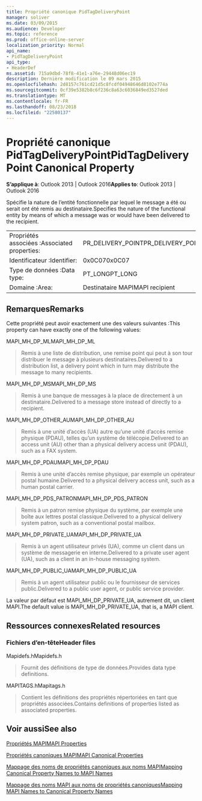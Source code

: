 ```yaml
---
title: Propriété canonique PidTagDeliveryPoint
manager: soliver
ms.date: 03/09/2015
ms.audience: Developer
ms.topic: reference
ms.prod: office-online-server
localization_priority: Normal
api_name:
- PidTagDeliveryPoint
api_type:
- HeaderDef
ms.assetid: 715a9dbd-78f8-41e1-a76e-29448d06ec19
description: Dernière modification le 09 mars 2015
ms.openlocfilehash: 2d8157c761cd21d5c8fcdf04948646d8102e774a
ms.sourcegitcommit: 0cf39e5382b8c6f236c8a63c6036849ed3527ded
ms.translationtype: MT
ms.contentlocale: fr-FR
ms.lasthandoff: 08/23/2018
ms.locfileid: "22580137"
---
```

# <a name="pidtagdeliverypoint-canonical-property"></a><span data-ttu-id="8ce43-103">Propriété canonique PidTagDeliveryPoint</span><span class="sxs-lookup"><span data-stu-id="8ce43-103">PidTagDeliveryPoint Canonical Property</span></span>

  
  
<span data-ttu-id="8ce43-104">**S’applique à**: Outlook 2013 | Outlook 2016</span><span class="sxs-lookup"><span data-stu-id="8ce43-104">**Applies to**: Outlook 2013 | Outlook 2016</span></span> 
  
<span data-ttu-id="8ce43-105">Spécifie la nature de l’entité fonctionnelle par lequel le message a été ou serait ont été remis au destinataire.</span><span class="sxs-lookup"><span data-stu-id="8ce43-105">Specifies the nature of the functional entity by means of which a message was or would have been delivered to the recipient.</span></span> 
  
|||
|:-----|:-----|
|<span data-ttu-id="8ce43-106">Propriétés associées :</span><span class="sxs-lookup"><span data-stu-id="8ce43-106">Associated properties:</span></span>  <br/> |<span data-ttu-id="8ce43-107">PR_DELIVERY_POINT</span><span class="sxs-lookup"><span data-stu-id="8ce43-107">PR_DELIVERY_POINT</span></span>  <br/> |
|<span data-ttu-id="8ce43-108">Identificateur :</span><span class="sxs-lookup"><span data-stu-id="8ce43-108">Identifier:</span></span>  <br/> |<span data-ttu-id="8ce43-109">0x0C07</span><span class="sxs-lookup"><span data-stu-id="8ce43-109">0x0C07</span></span>  <br/> |
|<span data-ttu-id="8ce43-110">Type de données :</span><span class="sxs-lookup"><span data-stu-id="8ce43-110">Data type:</span></span>  <br/> |<span data-ttu-id="8ce43-111">PT_LONG</span><span class="sxs-lookup"><span data-stu-id="8ce43-111">PT_LONG</span></span>  <br/> |
|<span data-ttu-id="8ce43-112">Domaine :</span><span class="sxs-lookup"><span data-stu-id="8ce43-112">Area:</span></span>  <br/> |<span data-ttu-id="8ce43-113">Destinataire MAPI</span><span class="sxs-lookup"><span data-stu-id="8ce43-113">MAPI recipient</span></span>  <br/> |
   
## <a name="remarks"></a><span data-ttu-id="8ce43-114">Remarques</span><span class="sxs-lookup"><span data-stu-id="8ce43-114">Remarks</span></span>

<span data-ttu-id="8ce43-115">Cette propriété peut avoir exactement une des valeurs suivantes :</span><span class="sxs-lookup"><span data-stu-id="8ce43-115">This property can have exactly one of the following values:</span></span> 
  
<span data-ttu-id="8ce43-116">MAPI_MH_DP_ML</span><span class="sxs-lookup"><span data-stu-id="8ce43-116">MAPI_MH_DP_ML</span></span> 
  
> <span data-ttu-id="8ce43-117">Remis à une liste de distribution, une remise point qui peut à son tour distribuer le message à plusieurs destinataires.</span><span class="sxs-lookup"><span data-stu-id="8ce43-117">Delivered to a distribution list, a delivery point which in turn may distribute the message to many recipients.</span></span>
    
<span data-ttu-id="8ce43-118">MAPI_MH_DP_MS</span><span class="sxs-lookup"><span data-stu-id="8ce43-118">MAPI_MH_DP_MS</span></span> 
  
> <span data-ttu-id="8ce43-119">Remis à une banque de messages à la place de directement à un destinataire.</span><span class="sxs-lookup"><span data-stu-id="8ce43-119">Delivered to a message store instead of directly to a recipient.</span></span>
    
<span data-ttu-id="8ce43-120">MAPI_MH_DP_OTHER_AU</span><span class="sxs-lookup"><span data-stu-id="8ce43-120">MAPI_MH_DP_OTHER_AU</span></span> 
  
> <span data-ttu-id="8ce43-121">Remis à une unité d’accès (UA) autre qu’une unité d’accès remise physique (PDAU), telles qu’un système de télécopie.</span><span class="sxs-lookup"><span data-stu-id="8ce43-121">Delivered to an access unit (AU) other than a physical delivery access unit (PDAU), such as a FAX system.</span></span>
    
<span data-ttu-id="8ce43-122">MAPI_MH_DP_PDAU</span><span class="sxs-lookup"><span data-stu-id="8ce43-122">MAPI_MH_DP_PDAU</span></span> 
  
> <span data-ttu-id="8ce43-123">Remis à une unité d’accès remise physique, par exemple un opérateur postal humaine.</span><span class="sxs-lookup"><span data-stu-id="8ce43-123">Delivered to a physical delivery access unit, such as a human postal carrier.</span></span>
    
<span data-ttu-id="8ce43-124">MAPI_MH_DP_PDS_PATRON</span><span class="sxs-lookup"><span data-stu-id="8ce43-124">MAPI_MH_DP_PDS_PATRON</span></span> 
  
> <span data-ttu-id="8ce43-125">Remis à un patron remise physique du système, par exemple une boîte aux lettres postal classique.</span><span class="sxs-lookup"><span data-stu-id="8ce43-125">Delivered to a physical delivery system patron, such as a conventional postal mailbox.</span></span>
    
<span data-ttu-id="8ce43-126">MAPI_MH_DP_PRIVATE_UA</span><span class="sxs-lookup"><span data-stu-id="8ce43-126">MAPI_MH_DP_PRIVATE_UA</span></span> 
  
> <span data-ttu-id="8ce43-127">Remis à un agent utilisateur privés (UA), comme un client dans un système de messagerie en interne.</span><span class="sxs-lookup"><span data-stu-id="8ce43-127">Delivered to a private user agent (UA), such as a client in an in-house messaging system.</span></span>
    
<span data-ttu-id="8ce43-128">MAPI_MH_DP_PUBLIC_UA</span><span class="sxs-lookup"><span data-stu-id="8ce43-128">MAPI_MH_DP_PUBLIC_UA</span></span> 
  
> <span data-ttu-id="8ce43-129">Remis à un agent utilisateur public ou le fournisseur de services public.</span><span class="sxs-lookup"><span data-stu-id="8ce43-129">Delivered to a public user agent, or public service provider.</span></span>
    
<span data-ttu-id="8ce43-130">La valeur par défaut est MAPI_MH_DP_PRIVATE_UA, autrement dit, un client MAPI.</span><span class="sxs-lookup"><span data-stu-id="8ce43-130">The default value is MAPI_MH_DP_PRIVATE_UA, that is, a MAPI client.</span></span> 
  
## <a name="related-resources"></a><span data-ttu-id="8ce43-131">Ressources connexes</span><span class="sxs-lookup"><span data-stu-id="8ce43-131">Related resources</span></span>

### <a name="header-files"></a><span data-ttu-id="8ce43-132">Fichiers d’en-tête</span><span class="sxs-lookup"><span data-stu-id="8ce43-132">Header files</span></span>

<span data-ttu-id="8ce43-133">Mapidefs.h</span><span class="sxs-lookup"><span data-stu-id="8ce43-133">Mapidefs.h</span></span>
  
> <span data-ttu-id="8ce43-134">Fournit des définitions de type de données.</span><span class="sxs-lookup"><span data-stu-id="8ce43-134">Provides data type definitions.</span></span>
    
<span data-ttu-id="8ce43-135">MAPITAGS.h</span><span class="sxs-lookup"><span data-stu-id="8ce43-135">Mapitags.h</span></span>
  
> <span data-ttu-id="8ce43-136">Contient les définitions des propriétés répertoriées en tant que propriétés associées.</span><span class="sxs-lookup"><span data-stu-id="8ce43-136">Contains definitions of properties listed as associated properties.</span></span>
    
## <a name="see-also"></a><span data-ttu-id="8ce43-137">Voir aussi</span><span class="sxs-lookup"><span data-stu-id="8ce43-137">See also</span></span>



[<span data-ttu-id="8ce43-138">Propriétés MAPI</span><span class="sxs-lookup"><span data-stu-id="8ce43-138">MAPI Properties</span></span>](mapi-properties.md)
  
[<span data-ttu-id="8ce43-139">Propriétés canoniques MAPI</span><span class="sxs-lookup"><span data-stu-id="8ce43-139">MAPI Canonical Properties</span></span>](mapi-canonical-properties.md)
  
[<span data-ttu-id="8ce43-140">Mappage des noms de propriétés canoniques aux noms MAPI</span><span class="sxs-lookup"><span data-stu-id="8ce43-140">Mapping Canonical Property Names to MAPI Names</span></span>](mapping-canonical-property-names-to-mapi-names.md)
  
[<span data-ttu-id="8ce43-141">Mappage des noms MAPI aux noms de propriétés canoniques</span><span class="sxs-lookup"><span data-stu-id="8ce43-141">Mapping MAPI Names to Canonical Property Names</span></span>](mapping-mapi-names-to-canonical-property-names.md)

